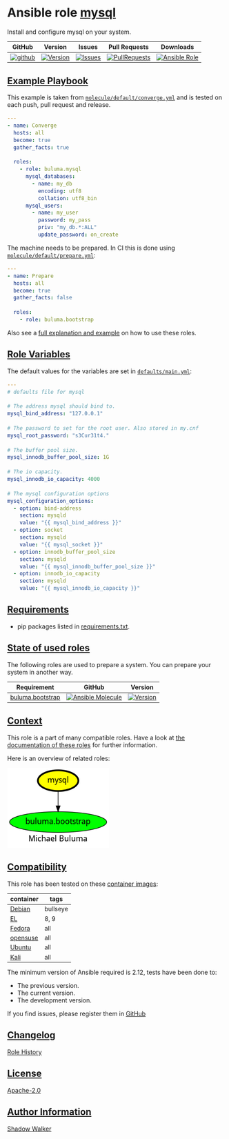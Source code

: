 # Ansible role [mysql](https://galaxy.ansible.com/ui/standalone/roles/buluma/mysql/documentation)

Install and configure mysql on your system.

|GitHub|Version|Issues|Pull Requests|Downloads|
|------|-------|------|-------------|---------|
|[![github](https://github.com/buluma/ansible-role-mysql/actions/workflows/molecule.yml/badge.svg)](https://github.com/buluma/ansible-role-mysql/actions/workflows/molecule.yml)|[![Version](https://img.shields.io/github/release/buluma/ansible-role-mysql.svg)](https://github.com/buluma/ansible-role-mysql/releases/)|[![Issues](https://img.shields.io/github/issues/buluma/ansible-role-mysql.svg)](https://github.com/buluma/ansible-role-mysql/issues/)|[![PullRequests](https://img.shields.io/github/issues-pr-closed-raw/buluma/ansible-role-mysql.svg)](https://github.com/buluma/ansible-role-mysql/pulls/)|[![Ansible Role](https://img.shields.io/ansible/role/d/buluma/mysql)](https://galaxy.ansible.com/ui/standalone/roles/buluma/mysql/documentation)|

## [Example Playbook](#example-playbook)

This example is taken from [`molecule/default/converge.yml`](https://github.com/buluma/ansible-role-mysql/blob/master/molecule/default/converge.yml) and is tested on each push, pull request and release.

```yaml
---
- name: Converge
  hosts: all
  become: true
  gather_facts: true

  roles:
    - role: buluma.mysql
      mysql_databases:
        - name: my_db
          encoding: utf8
          collation: utf8_bin
      mysql_users:
        - name: my_user
          password: my_pass
          priv: "my_db.*:ALL"
          update_password: on_create
```

The machine needs to be prepared. In CI this is done using [`molecule/default/prepare.yml`](https://github.com/buluma/ansible-role-mysql/blob/master/molecule/default/prepare.yml):

```yaml
---
- name: Prepare
  hosts: all
  become: true
  gather_facts: false

  roles:
    - role: buluma.bootstrap
```

Also see a [full explanation and example](https://buluma.github.io/how-to-use-these-roles.html) on how to use these roles.

## [Role Variables](#role-variables)

The default values for the variables are set in [`defaults/main.yml`](https://github.com/buluma/ansible-role-mysql/blob/master/defaults/main.yml):

```yaml
---
# defaults file for mysql

# The address mysql should bind to.
mysql_bind_address: "127.0.0.1"

# The password to set for the root user. Also stored in my.cnf
mysql_root_password: "s3Cur31t4."

# The buffer pool size.
mysql_innodb_buffer_pool_size: 1G

# The io capacity.
mysql_innodb_io_capacity: 4000

# The mysql configuration options
mysql_configuration_options:
  - option: bind-address
    section: mysqld
    value: "{{ mysql_bind_address }}"
  - option: socket
    section: mysqld
    value: "{{ mysql_socket }}"
  - option: innodb_buffer_pool_size
    section: mysqld
    value: "{{ mysql_innodb_buffer_pool_size }}"
  - option: innodb_io_capacity
    section: mysqld
    value: "{{ mysql_innodb_io_capacity }}"
```

## [Requirements](#requirements)

- pip packages listed in [requirements.txt](https://github.com/buluma/ansible-role-mysql/blob/master/requirements.txt).

## [State of used roles](#state-of-used-roles)

The following roles are used to prepare a system. You can prepare your system in another way.

| Requirement | GitHub | Version |
|-------------|--------|--------|
|[buluma.bootstrap](https://galaxy.ansible.com/buluma/bootstrap)|[![Ansible Molecule](https://github.com/buluma/ansible-role-bootstrap/actions/workflows/molecule.yml/badge.svg)](https://github.com/buluma/ansible-role-bootstrap/actions/workflows/molecule.yml)|[![Version](https://img.shields.io/github/release/buluma/ansible-role-bootstrap.svg)](https://github.com/shadowwalker/ansible-role-bootstrap)|

## [Context](#context)

This role is a part of many compatible roles. Have a look at [the documentation of these roles](https://buluma.github.io/) for further information.

Here is an overview of related roles:

![dependencies](https://raw.githubusercontent.com/buluma/ansible-role-mysql/png/requirements.png "Dependencies")

## [Compatibility](#compatibility)

This role has been tested on these [container images](https://hub.docker.com/u/buluma):

|container|tags|
|---------|----|
|[Debian](https://hub.docker.com/r/buluma/debian)|bullseye|
|[EL](https://hub.docker.com/r/buluma/enterpriselinux)|8, 9|
|[Fedora](https://hub.docker.com/r/buluma/fedora)|all|
|[opensuse](https://hub.docker.com/r/buluma/opensuse)|all|
|[Ubuntu](https://hub.docker.com/r/buluma/ubuntu)|all|
|[Kali](https://hub.docker.com/r/buluma/kali)|all|

The minimum version of Ansible required is 2.12, tests have been done to:

- The previous version.
- The current version.
- The development version.

If you find issues, please register them in [GitHub](https://github.com/buluma/ansible-role-mysql/issues)

## [Changelog](#changelog)

[Role History](https://github.com/buluma/ansible-role-mysql/blob/master/CHANGELOG.md)

## [License](#license)

[Apache-2.0](https://github.com/buluma/ansible-role-mysql/blob/master/LICENSE)

## [Author Information](#author-information)

[Shadow Walker](https://buluma.github.io/)
